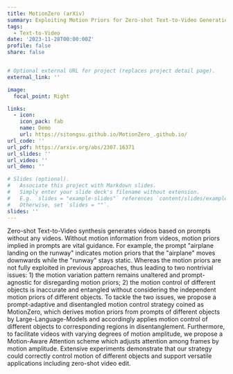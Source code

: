 ```yaml
---
title: MotionZero (arXiv)
summary: Exploiting Motion Priors for Zero-shot Text-to-Video Generation
tags:
  - Text-to-Video
date: '2023-11-28T00:00:00Z'
profile: false
share: false


# Optional external URL for project (replaces project detail page).
external_link: ''

image:
  focal_point: Right

links:
  - icon:
    icon_pack: fab
    name: Demo
    url: https://sitongsu.github.io/MotionZero_.github.io/
url_code: ''
url_pdf: https://arxiv.org/abs/2307.16371
url_slides: ''
url_video: ''
url_demo: ''

# Slides (optional).
#   Associate this project with Markdown slides.
#   Simply enter your slide deck's filename without extension.
#   E.g. `slides = "example-slides"` references `content/slides/example-slides.md`.
#   Otherwise, set `slides = ""`.
slides: ''
---
```


Zero-shot Text-to-Video synthesis generates videos based on prompts without any videos. Without motion information from videos, motion priors implied in prompts are vital guidance. For example, the prompt "airplane landing on the runway" indicates motion priors that the "airplane" moves downwards while the "runway" stays static. Whereas the motion priors are not fully exploited in previous approaches, thus leading to two nontrivial issues: 1) the motion variation pattern remains unaltered and prompt-agnostic for disregarding motion priors; 2) the motion control of different objects is inaccurate and entangled without considering the independent motion priors of different objects. To tackle the two issues, we propose a prompt-adaptive and disentangled motion control strategy coined as MotionZero, which derives motion priors from prompts of different objects by Large-Language-Models and accordingly applies motion control of different objects to corresponding regions in disentanglement. Furthermore, to facilitate videos with varying degrees of motion amplitude, we propose a Motion-Aware Attention scheme which adjusts attention among frames by motion amplitude. Extensive experiments demonstrate that our strategy could correctly control motion of different objects and support versatile applications including zero-shot video edit.